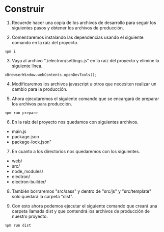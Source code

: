 # Construir #

1. Recuerde hacer una copia de los archivos de desarrollo para seguir los siguientes pasos y obtener los archivos de producción.

2. Comenzaremos instalando las dependencias usando el siguiente comando en la raíz del proyecto.

~~~
npm i
~~~

3. Vaya al archivo "./electron/settings.js" en la raíz del proyecto y elimine la siguiente línea.

~~~
oBrowserWindow.webContents.openDevTools();
~~~

4. Modificaremos los archivos javascript u otros que necesiten realizar un cambio para la producción.

5. Ahora ejecutaremos el siguiente comando que se encargará de preparar los archivos para producción.

~~~
npm run prepare
~~~

6. En la raíz del proyecto nos quedamos con siguientes archivos.

* main.js
* package.json
* package-lock.json"

7. En cuanto a los directorios nos quedaremos con los siguientes. 

* web/
* src/
* node_modules/
* electron/
* electron-builder/

8. También borraremos "src/sass" y dentro de "src/js" y "src/template" solo quedará la carpeta "dist".

9. Con esto ahora podemos ejecutar el siguiente comando que creará una carpeta llamada dist y que contendrá los archivos de producción de nuestro proyecto.

~~~
npm run dist
~~~